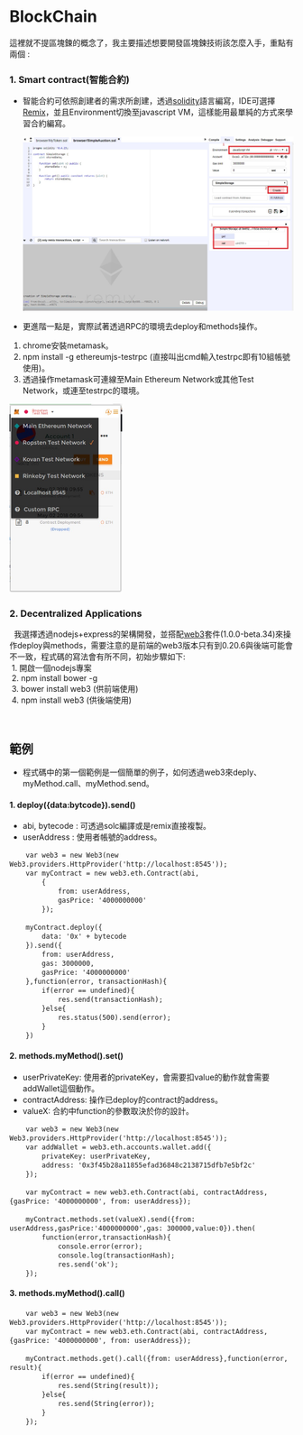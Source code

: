 # BlockChain

這裡就不提區塊鍊的概念了，我主要描述想要開發區塊鍊技術該怎麼入手，重點有兩個 :
	
### 1. Smart contract(智能合約)
- 智能合約可依照創建者的需求所創建，透過[solidity](http://solidity.readthedocs.io/en/latest)語言編寫，IDE可選擇[Remix](https://ethereum.github.io/browser-solidity/)，並且Environment切換至javascript VM，這樣能用最單純的方式來學習合約編寫。
	
	<img src="https://github.com/roytsai/TicketSystem/blob/master/public/images/javascriptVM.jpg" width="500px">
	
- 更進階一點是，實際試著透過RPC的環境去deploy和methods操作。<br>
1. chrome安裝metamask。
2. npm install -g ethereumjs-testrpc (直接叫出cmd輸入testrpc即有10組帳號使用)。
3. 透過操作metamask可連線至Main Ethereum Network或其他Test Network，或連至testrpc的環境。
	
  <img src="https://github.com/roytsai/TicketSystem/blob/master/public/images/metamask.jpg" width="200px">
  
### 2. Decentralized Applications
    我選擇透過nodejs+express的架構開發，並搭配[web3](https://web3js.readthedocs.io/en/1.0/)套件(1.0.0-beta.34)來操作deploy與methods，需要注意的是前端的web3版本只有到0.20.6與後端可能會不一致，程式碼的寫法會有所不同，初始步驟如下:<br>
  1. 開啟一個nodejs專案<br>
  2. npm install bower -g<br>
  3. bower install web3 (供前端使用)<br>
  4. npm install web3 (供後端使用)<br>
  
  
  
  
## 範例
	
- 程式碼中的第一個範例是一個簡單的例子，如何透過web3來deply、myMethod.call、myMethod.send。

#### 1. deploy({data:bytcode}).send() <br>
  - abi, bytecode : 可透過solc編譯或是remix直接複製。
  - userAddress : 使用者帳號的address。
~~~
    var web3 = new Web3(new Web3.providers.HttpProvider('http://localhost:8545'));
    var myContract = new web3.eth.Contract(abi,
        {
            from: userAddress, 
            gasPrice: '4000000000'
        });
	
    myContract.deploy({
        data: '0x' + bytecode
    }).send({
        from: userAddress,
        gas: 3000000,
        gasPrice: '4000000000'
    },function(error, transactionHash){
        if(error == undefined){
            res.send(transactionHash);
        }else{
            res.status(500).send(error);
        }
    })	
~~~

#### 2. methods.myMethod().set() <br>
  - userPrivateKey: 使用者的privateKey，會需要扣value的動作就會需要addWallet這個動作。<br>
  - contractAddress: 操作已deploy的contract的address。<br>
  - valueX: 合約中function的參數取決於你的設計。<br>
~~~
    var web3 = new Web3(new Web3.providers.HttpProvider('http://localhost:8545'));
    var addWallet = web3.eth.accounts.wallet.add({
        privateKey: userPrivateKey,
        address: '0x3f45b28a11855efad36848c2138715dfb7e5bf2c'
    });

    var myContract = new web3.eth.Contract(abi, contractAddress, {gasPrice: '4000000000', from: userAddress});

    myContract.methods.set(valueX).send({from: userAddress,gasPrice:'4000000000',gas: 300000,value:0}).then(
        function(error,transactionHash){
            console.error(error);
            console.log(transactionHash);
            res.send('ok');
    });
~~~

#### 3. methods.myMethod().call() <br>

~~~
    var web3 = new Web3(new Web3.providers.HttpProvider('http://localhost:8545'));
    var myContract = new web3.eth.Contract(abi, contractAddress, {gasPrice: '4000000000', from: userAddress});

    myContract.methods.get().call({from: userAddress},function(error, result){
        if(error == undefined){
            res.send(String(result));
        }else{
            res.send(String(error));
        }
    });
~~~
